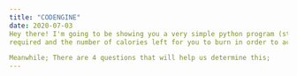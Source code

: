 ```yaml
---
title: "CODENGINE"
date: 2020-07-03
Hey there! I'm going to be showing you a very simple python program (step by step) that helps you calculate the days 
required and the number of calories left for you to burn in order to acheive that fit💪🏽💪🏽 body you desire!

Meanwhile; There are 4 questions that will help us determine this;
---
```

